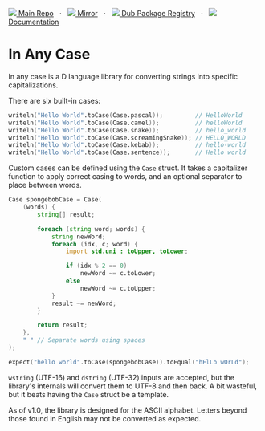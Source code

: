 [![](https://gitlab.com/andrej88/in-any-case/-/raw/v1.0.3/readme-resources/gitlab-icon-rgb.svg) Main Repo](https://gitlab.com/andrej88/in-any-case)   ·   [![](https://gitlab.com/andrej88/in-any-case/-/raw/v1.0.3/readme-resources/github-icon.svg) Mirror](https://github.com/andrejp88/in-any-case)   ·   [![](https://gitlab.com/andrej88/in-any-case/-/raw/v1.0.3/readme-resources/dub-logo-small.png) Dub Package Registry](https://code.dlang.org/packages/in-any-case)   ·   [![](https://gitlab.com/andrej88/in-any-case/-/raw/v1.0.3/readme-resources/documentation-icon.svg) Documentation](https://in-any-case.dpldocs.info/v1.0.3/index.html)

# In Any Case

In any case is a D language library for converting strings into
specific capitalizations.

There are six built-in cases:
```d
writeln("Hello World".toCase(Case.pascal));         // HelloWorld
writeln("Hello World".toCase(Case.camel));          // helloWorld
writeln("Hello World".toCase(Case.snake));          // hello_world
writeln("Hello World".toCase(Case.screamingSnake)); // HELLO_WORLD
writeln("Hello World".toCase(Case.kebab));          // hello-world
writeln("Hello World".toCase(Case.sentence));       // Hello world
```

Custom cases can be defined using the `Case` struct. It takes a
capitalizer function to apply correct casing to words, and an optional
separator to place between words.

```d
Case spongebobCase = Case(
    (words) {
        string[] result;

        foreach (string word; words) {
            string newWord;
            foreach (idx, c; word) {
                import std.uni : toUpper, toLower;

                if (idx % 2 == 0)
                    newWord ~= c.toLower;
                else
                    newWord ~= c.toUpper;
            }
            result ~= newWord;
        }

        return result;
    },
    " " // Separate words using spaces
);

expect("hello world".toCase(spongebobCase)).toEqual("hElLo wOrLd");
```

`wstring` (UTF-16) and `dstring` (UTF-32) inputs are accepted, but the
library's internals will convert them to UTF-8 and then back. A bit
wasteful, but it beats having the `Case` struct be a template.

As of v1.0, the library is designed for the ASCII alphabet. Letters beyond those found in English may not be converted as expected.
